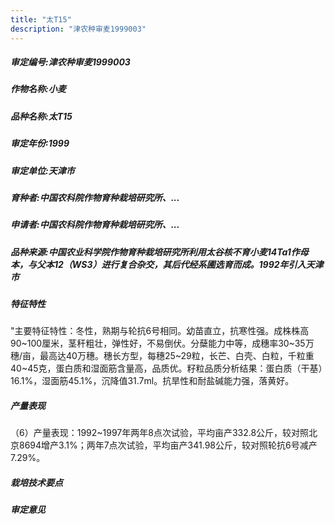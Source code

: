 ```yaml
---
title: "太T15"
description: "津农种审麦1999003"
---
```

##### 审定编号:津农种审麦1999003

##### 作物名称:小麦

##### 品种名称:太T15

##### 审定年份:1999

##### 审定单位:天津市

##### 育种者:中国农科院作物育种栽培研究所、...

##### 申请者:中国农科院作物育种栽培研究所、...

##### 品种来源:中国农业科学院作物育种栽培研究所利用太谷核不育小麦14Ta1作母本，与父本12（WS3）进行复合杂交，其后代经系圃选育而成。1992年引入天津市

##### 特征特性
"主要特征特性：冬性，熟期与轮抗6号相同。幼苗直立，抗寒性强。成株株高90~100厘米，茎秆粗壮，弹性好，不易倒伏。分蘖能力中等，成穗率30~35万穗/亩，最高达40万穗。穗长方型，每穗25~29粒，长芒、白壳、白粒，千粒重40~45克，蛋白质和湿面筋含量高，品质优。籽粒品质分析结果：蛋白质（干基）16.1%，湿面筋45.1%，沉降值31.7ml。抗旱性和耐盐碱能力强，落黄好。

##### 产量表现
（6）产量表现：1992~1997年两年8点次试验，平均亩产332.8公斤，较对照北京8694增产3.1%；两年7点次试验，平均亩产341.98公斤，较对照轮抗6号减产7.29%。

##### 栽培技术要点


##### 审定意见

